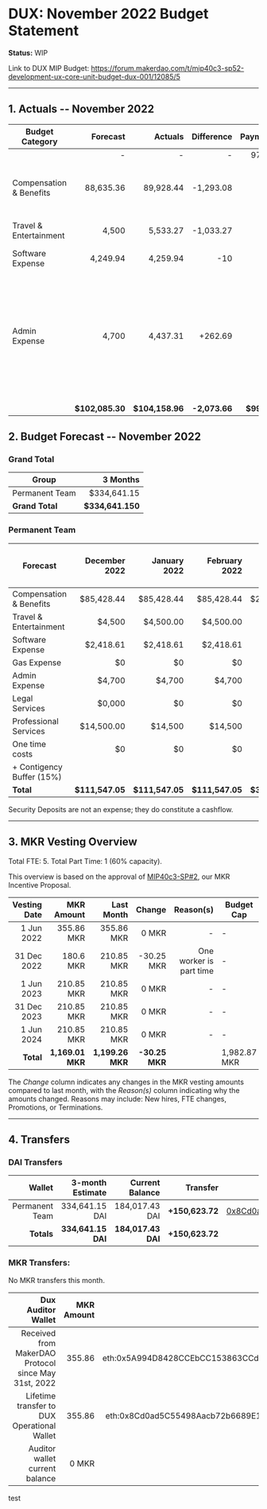 # DUX: November 2022 Budget Statement

**Status:** WIP

Link to DUX MIP Budget: https://forum.makerdao.com/t/mip40c3-sp52-development-ux-core-unit-budget-dux-001/12085/5

---

## 1. Actuals -- November 2022

| Budget Category               |  Forecast |  Actuals |  Difference |  Payments |                                                                                           Comment |
| ----------------------------- | -----------: | --------------: | --------------: | -----------: | ------------------------------------------------------------------------------------------------: |
|                               |            - |               - |               - |       97,000 |                                                                                                   |
| Compensation & Benefits      |       88,635.36 |       89,928.44 |       -1,293.08 |            - |                                     Variation on estimate. No outstanding reason. |
| Travel & Entertainment          |        4,500 |        5,533.27 |       -1,033.27 |            2300 | Event sponsorship paid for.  |
| Software Expense |       4,249.94 |        4,259.94 |         -10 |        - |                                        |
| Admin Expense              |        4,700 |        4,437.31 |         +262.69 |             |        Slight deviation on estimation without outstanding reason, is a percentage of total costs. Payment to cover credit card expenses |
|                               | **$102,085.30** | **$104,158.96** | **-2,073.66** | **$99,300** |                                                                                                 - |

## 2. Budget Forecast -- November 2022

### Grand Total

| Group           |     3 Months |
| --------------- | -----------: |
| Permanent Team  |     $334,641.15 |
| **Grand Total** | **$334,641.150** |

### Permanent Team

| Forecast                      | December 2022 | January 2022 | February 2022 | 3-month Total | MIP Budget Forecast/ CAP |
| ----------------------------- | -------------: | -----------: | ------------: | ------------: | -----------------------: |
| Compensation & Benefits      |        $85,428.44 |      $85,428.44 |       $85,428.44 |      $256,285.32 |                 $275,000 |
| Travel & Entertainment          |         $4,500 |       $4,500.00 |            $4,500.00 |        $13,500 |                  $13,500 |
| Software Expense |         $2,418.61 |       $2,418.61 |        $2,418.61 |       $7,255.83 |                  $27,000 |
| Gas Expense                      |             $0 |           $0 |            $0 |            $0 |                   $3,000 |
| Admin Expense              |         $4,700 |       $4,700 |        $4,700 |       $14,100 |                  $19,500 |
| Legal Services                |        $0,000 |           $0 |            $0 |       $0,000 |                  $16,500 |
| Professional Services           |         $14,500.00 |       $14,500 |        $14,500 |       $43,500 |                  $45,000 |
| One time costs                |             $0 |           $0 |            $0 |            $0 |                  $21,000 |
| + Contigency Buffer (15%)     |                |              |               |               |                  $63,075 |
| **Total**                     |   **$111,547.05** | **$111,547.05** |   **$111,547.05** |  **$334,641.15** |             **$483,575** |

Security Deposits are not an expense; they do constitute a cashflow.

---

## 3. MKR Vesting Overview

Total FTE: 5. Total Part Time: 1 (60% capacity).

This overview is based on the approval of [MIP40c3-SP#2](https://forum.makerdao.com/t/mip40c3-sp27-development-ux-core-unit-mkr-budget-dux-001/9777), our MKR Incentive Proposal.

| Vesting Date |       MKR Amount |       Last Month |    Change | Reason(s) | Budget Cap   | MKR Actuals |
| -----------: | ---------------: | ---------------: | --------: | --------: | ------------ | ----------- |
|   1 Jun 2022 |       355.86 MKR |       355.86 MKR |     0 MKR |         - | -            | 355.86      |
|  31 Dec 2022 |       180.6 MKR |       210.85 MKR |     -30.25 MKR |         One worker is part time | -            | 180.6           |
|   1 Jun 2023 |       210.85 MKR |       210.85 MKR |     0 MKR |         - | -            | -           |
|  31 Dec 2023 |       210.85 MKR |       210.85 MKR |     0 MKR |         - | -            | -           |
|   1 Jun 2024 |       210.85 MKR |       210.85 MKR |     0 MKR |         - | -            | -           |
|    **Total** | **1,169.01 MKR** | **1,199.26 MKR** | **-30.25 MKR** |           | 1,982.87 MKR | 536.46      |

The _Change_ column indicates any changes in the MKR vesting amounts compared to last month, with the _Reason(s)_ column indicating why the amounts changed. Reasons may include: New hires, FTE changes, Promotions, or Terminations.

---

## 4. Transfers

### DAI Transfers

|         Wallet | 3-month Estimate |    Current Balance |        Transfer |                                                                                                                    Multi-sig Address |
| -------------: | ---------------: | -----------------: | --------------: | -----------------------------------------------------------------------------------------------------------------------------------: |
| Permanent Team |      334,641.15 DAI |     184,017.43 DAI | **+150,623.72** | [0x8Cd0ad5C55498Aacb72b6689E1da5A284C69c0C7](https://gnosis-safe.io/app/#/safes/0x8Cd0ad5C55498Aacb72b6689E1da5A284C69c0C7/balances) |
|     **Totals** |  **334,641.15 DAI** | **184,017.43 DAI** | **+150,623.72** |                                                                                                                                      |

### MKR Transfers:

No MKR transfers this month.

|                                   Dux Auditor Wallet | MKR Amount |                              Multi-sig address |
| ---------------------------------------------------: | ---------: | ---------------------------------------------: |
| Received from MakerDAO Protocol since May 31st, 2022 |     355.86 | eth:0x5A994D8428CCEbCC153863CCdA9D2Be6352f89ad |
|          Lifetime transfer to DUX Operational Wallet |     355.86 | eth:0x8Cd0ad5C55498Aacb72b6689E1da5A284C69c0C7 |
|                       Auditor wallet current balance |      0 MKR |                                                |


test
